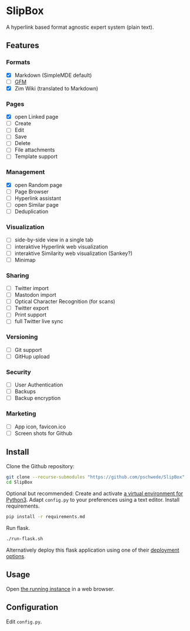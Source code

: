 # SlipBox

A hyperlink based format agnostic expert system (plain text).

## Features

### Formats

- [x] Markdown (SimpleMDE default)
- [ ] [GFM](https://github.github.com/gfm)
- [x] Zim Wiki (translated to Markdown)

### Pages

- [x] open Linked page
- [ ] Create
- [ ] Edit
- [ ] Save
- [ ] Delete
- [ ] File attachments
- [ ] Template support

### Management

- [x] open Random page
- [ ] Page Browser
- [ ] Hyperlink assistant
- [ ] open Similar page
- [ ] Deduplication

### Visualization

- [ ] side-by-side view in a single tab
- [ ] interaktive Hyperlink web visualization
- [ ] interaktive Similarity web visualization (Sankey?)
- [ ] Minimap

### Sharing

* [ ] Twitter import
* [ ] Mastodon import
* [ ] Optical Character Recognition (for scans)
* [ ] Twitter export
* [ ] Print support
* [ ] full Twitter live sync

### Versioning

- [ ] Git support
- [ ] GitHup upload

### Security

- [ ] User Authentication
- [ ] Backups
- [ ] Backup encryption

### Marketing

- [ ] App icon, favicon.ico
- [ ] Screen shots for Github

## Install

Clone the Github repository:
```bash
git clone --recurse-submodules "https://github.com/pschwede/SlipBox"
cd SlipBox
```

Optional but recommended: Create and activate [a virtual environment for Python3](https://docs.python.org/3/library/venv.html).
Adapt `config.py` to your preferences using a text editor.
Install requirements.
```bash
pip install -r requirements.md
```

Run flask.
```bash
./run-flask.sh
```

Alternatively deploy this flask application using one of their [deployment options](https://flask.palletsprojects.com/en/2.0.x/deploying/index.html).

## Usage

Open [the running instance](http://127.0.0.1:5000) in a web browser.

## Configuration

Edit `config.py`.
